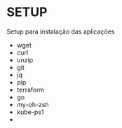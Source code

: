 # SETUP

Setup para instalação das aplicações

- wget
- curl
- unzip
- git
- jq
- pip
- terraform
- go
- my-oh-zsh
- kube-ps1
- 
